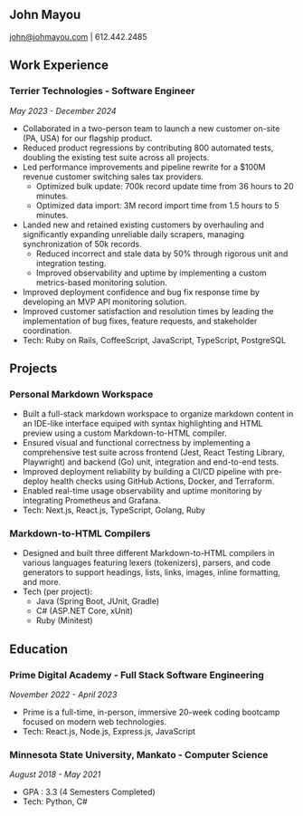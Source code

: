 ## John Mayou

john@johmayou.com | 612.442.2485

## Work Experience

### Terrier Technologies - Software Engineer

_May 2023 - December 2024_

- Collaborated in a two-person team to launch a new customer on-site (PA, USA) for our flagship product.
- Reduced product regressions by contributing 800 automated tests, doubling the existing test suite across all projects.
- Led performance improvements and pipeline rewrite for a $100M revenue customer switching sales tax providers.
  - Optimized bulk update: 700k record update time from 36 hours to 20 minutes.
  - Optimized data import: 3M record import time from 1.5 hours to 5 minutes.
- Landed new and retained existing customers by overhauling and significantly expanding unreliable daily scrapers, managing synchronization of 50k records.
  - Reduced incorrect and stale data by 50% through rigorous unit and integration testing.
  - Improved observability and uptime by implementing a custom metrics-based monitoring solution.
- Improved deployment confidence and bug fix response time by developing an MVP API monitoring solution.
- Improved customer satisfaction and resolution times by leading the implementation of bug fixes, feature requests, and stakeholder coordination.
- Tech: Ruby on Rails, CoffeeScript, JavaScript, TypeScript, PostgreSQL

## Projects

### Personal Markdown Workspace

- Built a full-stack markdown workspace to organize markdown content in an IDE-like interface equiped with syntax highlighting and HTML preview using a custom Markdown-to-HTML compiler.
- Ensured visual and functional correctness by implementing a comprehensive test suite across frontend (Jest, React Testing Library, Playwright) and backend (Go) unit, integration and end-to-end tests.
- Improved deployment reliability by building a CI/CD pipeline with pre-deploy health checks using GitHub Actions, Docker, and Terraform.
- Enabled real-time usage observability and uptime monitoring by integrating Prometheus and Grafana.
- Tech: Next.js, React.js, TypeScript, Golang, Ruby

### Markdown-to-HTML Compilers

- Designed and built three different Markdown-to-HTML compilers in various languages featuring lexers (tokenizers), parsers, and code generators to support headings, lists, links, images, inline formatting, and more.
- Tech (per project):
  - Java (Spring Boot, JUnit, Gradle)
  - C# (ASP.NET Core, xUnit)
  - Ruby (Minitest)

## Education

### Prime Digital Academy - Full Stack Software Engineering

_November 2022 - April 2023_

- Prime is a full-time, in-person, immersive 20-week coding bootcamp focused on modern web technologies.
- Tech: React.js, Node.js, Express.js, JavaScript

### Minnesota State University, Mankato - Computer Science

_August 2018 - May 2021_

- GPA : 3.3 (4 Semesters Completed)
- Tech: Python, C#

